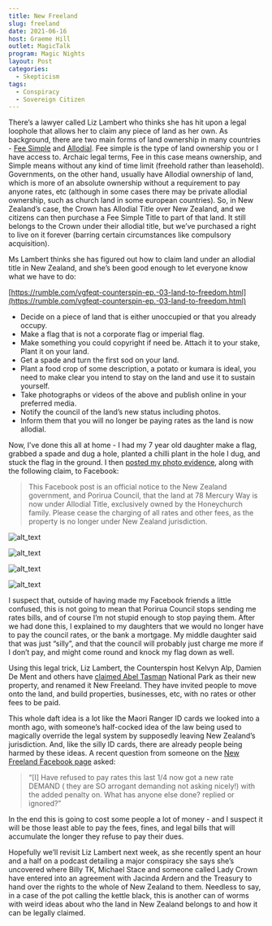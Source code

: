 ```yaml
---
title: New Freeland
slug: freeland
date: 2021-06-16
host: Graeme Hill
outlet: MagicTalk
program: Magic Nights
layout: Post
categories:
  - Skepticism
tags:
  - Conspiracy
  - Sovereign Citizen
---
```


There’s a lawyer called Liz Lambert who thinks she has hit upon a legal loophole that allows her to claim any piece of land as her own. As background, there are two main forms of land ownership in many countries - [Fee Simple](https://en.wikipedia.org/wiki/Fee_simple) and [Allodial](https://en.wikipedia.org/wiki/Allodial_title). Fee simple is the type of land ownership you or I have access to. Archaic legal terms, Fee in this case means ownership, and Simple means without any kind of time limit (freehold rather than leasehold). Governments, on the other hand, usually have Allodial ownership of land, which is more of an absolute ownership without a requirement to pay anyone rates, etc (although in some cases there may be private allodial ownership, such as church land in some european countries). So, in New Zealand’s case, the Crown has Allodial Title over New Zealand, and we citizens can then purchase a Fee Simple Title to part of that land. It still belongs to the Crown under their allodial title, but we’ve purchased a right to live on it forever (barring certain circumstances like compulsory acquisition).

<!-- more -->

Ms Lambert thinks she has figured out how to claim land under an allodial title in New Zealand, and she’s been good enough to let everyone know what we have to do:

[https://rumble.com/vgfeqt-counterspin-ep.-03-land-to-freedom.html](https://rumble.com/vgfeqt-counterspin-ep.-03-land-to-freedom.html)

* Decide on a piece of land that is either unoccupied or that you already occupy.
* Make a flag that is not a corporate flag or imperial flag.
* Make something you could copyright if need be. Attach it to your stake, Plant it on your land.
* Get a spade and turn the first sod on your land.
* Plant a food crop of some description, a potato or kumara is ideal, you need to make clear you intend to stay on the land and use it to sustain yourself.
* Take photographs or videos of the above and publish online in your preferred media.
* Notify the council of the land’s new status including photos.
* Inform them that you will no longer be paying rates as the land is now allodial.

Now, I’ve done this all at home - I had my 7 year old daughter make a flag, grabbed a spade and dug a hole, planted a chilli plant in the hole I dug, and stuck the flag in the ground. I then [posted my photo evidence](https://www.facebook.com/mark.honeychurch/posts/10159391476564002), along with the following claim, to Facebook:

> This Facebook post is an official notice to the New Zealand government, and Porirua Council, that the land at 78 Mercury Way is now under Allodial Title, exclusively owned by the Honeychurch family. Please cease the charging of all rates and other fees, as the property is no longer under New Zealand jurisdiction.

![alt_text](images/IMG_0474.jpg)

![alt_text](images/IMG_0475.jpg)

![alt_text](images/IMG_0477.jpg)

![alt_text](images/IMG_0480.jpg)

I suspect that, outside of having made my Facebook friends a little confused, this is not going to mean that Porirua Council stops sending me rates bills, and of course I’m not stupid enough to stop paying them. After we had done this, I explained to my daughters that we would no longer have to pay the council rates, or the bank a mortgage. My middle daughter said that was just “silly”, and that the council will probably just charge me more if I don’t pay, and might come round and knock my flag down as well.

Using this legal trick, Liz Lambert, the Counterspin host Kelvyn Alp, Damien De Ment and others have [claimed Abel Tasman](https://www.facebook.com/permalink.php?story_fbid=104897801538636&id=104863411542075) National Park as their new property, and renamed it New Freeland. They have invited people to move onto the land, and build properties, businesses, etc, with no rates or other fees to be paid.

This whole daft idea is a lot like the Maori Ranger ID cards we looked into a month ago, with someone’s half-cocked idea of the law being used to magically override the legal system by supposedly leaving New Zealand’s jurisdiction. And, like the silly ID cards, there are already people being harmed by these ideas. A recent question from someone on the [New Freeland Facebook page](https://www.facebook.com/New-Freeland-Official-104863411542075/) asked:

> “[I] Have refused to pay rates this last 1/4 now got a new rate DEMAND ( they are SO arrogant demanding not asking nicely!) with the added penalty on. What has anyone else done? replied or ignored?”

In the end this is going to cost some people a lot of money - and I suspect it will be those least able to pay the fees, fines, and legal bills that will accumulate the longer they refuse to pay their dues.

Hopefully we’ll revisit Liz Lambert next week, as she recently spent an hour and a half on a podcast detailing a major conspiracy she says she’s uncovered where Billy TK, Michael Stace and someone called Lady Crown have entered into an agreement with Jacinda Ardern and the Treasury to hand over the rights to the whole of New Zealand to them. Needless to say, in a case of the pot calling the kettle black, this is another can of worms with weird ideas about who the land in New Zealand belongs to and how it can be legally claimed.
